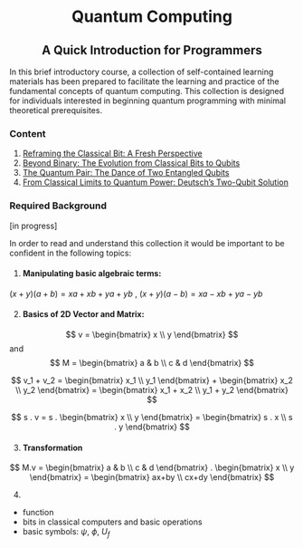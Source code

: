 <h1 align="center">Quantum Computing</h1>
<h2 align="center">A Quick Introduction for Programmers</h2>

In this brief introductory course, a collection of self-contained learning materials has been prepared to facilitate the learning and practice of the fundamental concepts of quantum computing. This collection is designed for individuals interested in beginning quantum programming with minimal theoretical prerequisites.

### Content

1. [Reframing the Classical Bit: A Fresh Perspective](qc_lesson_01.ipynb)
2. [Beyond Binary: The Evolution from Classical Bits to Qubits](qc_lesson_02.ipynb)
3. [The Quantum Pair: The Dance of Two Entangled Qubits](qc_lesson_03.ipynb)
4. [From Classical Limits to Quantum Power: Deutsch’s Two-Qubit Solution](qc_lesson_04.ipynb)
   

### Required Background
[in progress]

In order to read and understand this collection it would be important to be confident in the following topics:

1. #### Manipulating basic algebraic terms:

$(x+y)(a+b)=xa+xb+ya+yb$ , $(x+y)(a-b)=xa-xb+ya-yb$ 

2. #### Basics of 2D Vector and Matrix:

$$ 
v = \begin{bmatrix} x \\
y \end{bmatrix} 
$$
and 
$$ 
M = \begin{bmatrix} a & b \\
c & d \end{bmatrix} 
$$

$$  
v_1 + v_2 = \begin{bmatrix} x_1 \\
y_1 \end{bmatrix} + \begin{bmatrix} x_2 \\
y_2 \end{bmatrix} = \begin{bmatrix} x_1 + x_2 \\
y_1 + y_2 \end{bmatrix} 
$$

$$  
s . v = s . \begin{bmatrix} x \\
y \end{bmatrix} = \begin{bmatrix} s . x \\
s . y \end{bmatrix} 
$$

3. #### Transformation

$$
M.v = \begin{bmatrix} a & b \\
c & d \end{bmatrix} . \begin{bmatrix} x \\
y \end{bmatrix} = \begin{bmatrix} ax+by \\
cx+dy \end{bmatrix}
$$

4. 
- function
- bits in classical computers and basic operations
- basic symbols: $\psi$, $\phi$, $U_f$